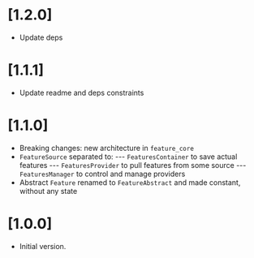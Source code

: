 # [1.2.0]
* Update deps

# [1.1.1]
* Update readme and deps constraints

# [1.1.0]
* Breaking changes: new architecture in `feature_core`
* `FeatureSource` separated to:
--- `FeaturesContainer` to save actual features
--- `FeaturesProvider` to pull features from some source
--- `FeaturesManager` to control and manage providers
* Abstract `Feature` renamed to `FeatureAbstract` and made constant, without any state

# [1.0.0]
* Initial version.
